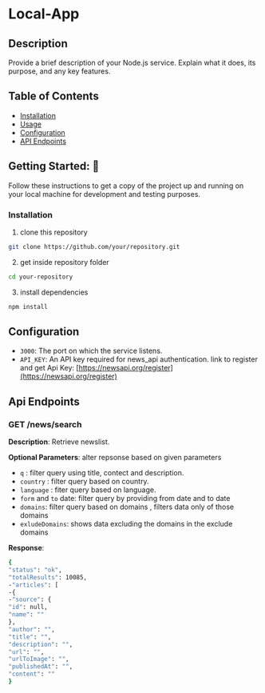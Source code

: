 # Local-App

## Description

Provide a brief description of your Node.js service. Explain what it does, its purpose, and any key features.

## Table of Contents

- [Installation](#installation)
- [Usage](#usage)
- [Configuration](#configuration)
- [API Endpoints](#api-endpoints)

## Getting Started: 🚀

Follow these instructions to get a copy of the project up and running on your local machine for development and testing purposes.

### Installation

1. clone this repository 
```bash
git clone https://github.com/your/repository.git
```
2. get inside repository folder
```bash
cd your-repository
```
3. install dependencies
```bash
npm install
```

## Configuration 
- `3000`: The port on which the service listens.
- `API_KEY`: An API key required for news_api authentication. link to register and get Api Key: [https://newsapi.org/register](https://newsapi.org/register) 

## Api Endpoints

### GET /news/search

**Description**: Retrieve newslist.

**Optional Parameters**: alter repsonse based on given parameters
- `q` : filter query using title, contect and description.
- `country` : filter query based on country.
- `language` : fiter query based on language.
- `form` and `to` date: filter query by providing from date and to date
- `domains`: filter query based on domains , filters data only of those domains
- `exludeDomains`: shows data excluding the domains in the exclude domains

**Response**:
```bash
{
"status": "ok",
"totalResults": 10085,
-"articles": [
-{
-"source": {
"id": null,
"name": ""
},
"author": "",
"title": "",
"description": "",
"url": "",
"urlToImage": "",
"publishedAt": "",
"content": ""
}
```
